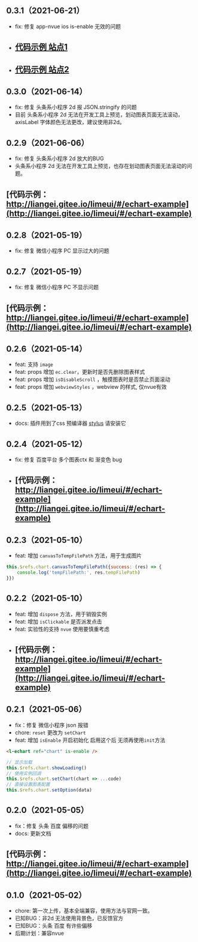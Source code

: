 ## 0.3.1（2021-06-21）
- fix: 修复 app-nvue ios is-enable 无效的问题
- ## [代码示例 站点1](https://limeui.qcoon.cn/#/echart-example)
- ## [代码示例 站点2](http://liangei.gitee.io/limeui/#/echart-example)
## 0.3.0（2021-06-14）
- fix: 修复 头条系小程序 2d 报 JSON.stringify 的问题
- 目前 头条系小程序 2d 无法在开发工具上预览，划动图表页面无法滚动，axisLabel 字体颜色无法更改，建议使用非2d。
## 0.2.9（2021-06-06）
- fix: 修复 头条系小程序 2d 放大的BUG 
- 头条系小程序 2d 无法在开发工具上预览，也存在划动图表页面无法滚动的问题。
## [代码示例：http://liangei.gitee.io/limeui/#/echart-example](http://liangei.gitee.io/limeui/#/echart-example)
## 0.2.8（2021-05-19）
- fix: 修复 微信小程序 PC 显示过大的问题
## 0.2.7（2021-05-19）
- fix: 修复 微信小程序 PC 不显示问题
## [代码示例：http://liangei.gitee.io/limeui/#/echart-example](http://liangei.gitee.io/limeui/#/echart-example)
## 0.2.6（2021-05-14）
- feat: 支持 `image`
- feat: props 增加 `ec.clear`，更新时是否先删除图表样式 
- feat: props 增加 `isDisableScroll` ，触摸图表时是否禁止页面滚动
- feat: props 增加 `webviewStyles` ，webview 的样式, 仅nvue有效
## 0.2.5（2021-05-13）
- docs: 插件用到了css 预编译器 [stylus](https://ext.dcloud.net.cn/plugin?name=compile-stylus) 请安装它
## 0.2.4（2021-05-12）
- fix: 修复 百度平台 多个图表ctx 和 渐变色 bug
- ## [代码示例：http://liangei.gitee.io/limeui/#/echart-example](http://liangei.gitee.io/limeui/#/echart-example)
## 0.2.3（2021-05-10）
- feat: 增加 `canvasToTempFilePath` 方法，用于生成图片
```js
this.$refs.chart.canvasToTempFilePath({success: (res) => {
	console.log('tempFilePath:', res.tempFilePath)
}})
```
## 0.2.2（2021-05-10）
- feat: 增加 `dispose` 方法，用于销毁实例
- feat: 增加 `isClickable` 是否派发点击
- feat: 实验性的支持 `nvue` 使用要慎重考虑
- ## [代码示例：http://liangei.gitee.io/limeui/#/echart-example](http://liangei.gitee.io/limeui/#/echart-example)
## 0.2.1（2021-05-06）
- fix：修复 微信小程序 json 报错
- chore: `reset` 更改为 `setChart`
- feat: 增加 `isEnable` 开启初始化 启用这个后 无须再使用`init`方法
```html
<l-echart ref="chart" is-enable />
```
```js
// 显示加载
this.$refs.chart.showLoading()
// 使用实例回调
this.$refs.chart.setChart(chart => ...code)
// 直接设置图表配置
this.$refs.chart.setOption(data)
```
## 0.2.0（2021-05-05）
- fix：修复 头条 百度 偏移的问题
- docs: 更新文档
## [代码示例：http://liangei.gitee.io/limeui/#/echart-example](http://liangei.gitee.io/limeui/#/echart-example)
## 0.1.0（2021-05-02）
- chore:  第一次上传，基本全端兼容，使用方法与官网一致。
- 已知BUG：非2d 无法使用背景色，已反馈官方
- 已知BUG：头条 百度 有许些偏移
- 后期计划：兼容nvue
